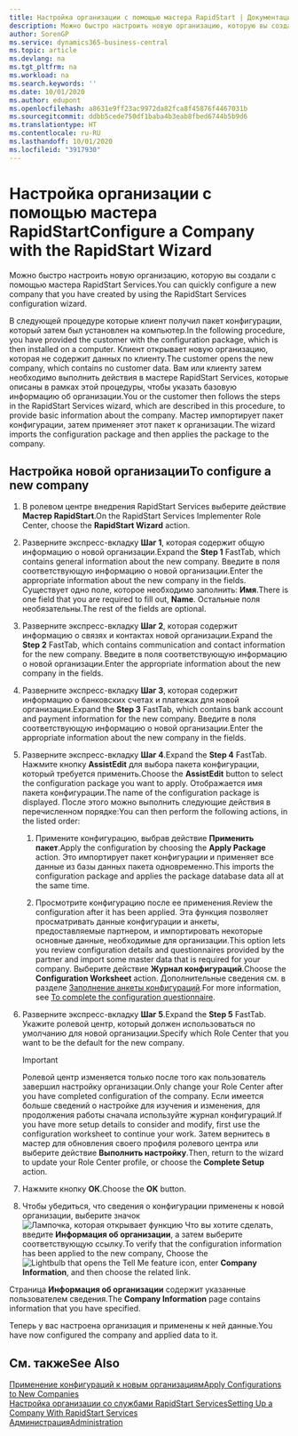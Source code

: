 ```yaml
---
title: Настройка организации с помощью мастера RapidStart | Документация Майкрософт
description: Можно быстро настроить новую организацию, которую вы создали с помощью мастера RapidStart Services.
author: SorenGP
ms.service: dynamics365-business-central
ms.topic: article
ms.devlang: na
ms.tgt_pltfrm: na
ms.workload: na
ms.search.keywords: ''
ms.date: 10/01/2020
ms.author: edupont
ms.openlocfilehash: a8631e9ff23ac9972da82fca8f45876f4467031b
ms.sourcegitcommit: ddbb5cede750df1baba4b3eab8fbed6744b5b9d6
ms.translationtype: HT
ms.contentlocale: ru-RU
ms.lasthandoff: 10/01/2020
ms.locfileid: "3917930"
---
```

# <a name="configure-a-company-with-the-rapidstart-wizard"></a><span data-ttu-id="fa5dc-103">Настройка организации с помощью мастера RapidStart</span><span class="sxs-lookup"><span data-stu-id="fa5dc-103">Configure a Company with the RapidStart Wizard</span></span>
<span data-ttu-id="fa5dc-104">Можно быстро настроить новую организацию, которую вы создали с помощью мастера RapidStart Services.</span><span class="sxs-lookup"><span data-stu-id="fa5dc-104">You can quickly configure a new company that you have created by using the RapidStart Services configuration wizard.</span></span>

<span data-ttu-id="fa5dc-105">В следующей процедуре которые клиент получил пакет конфигурации, который затем был установлен на компьютер.</span><span class="sxs-lookup"><span data-stu-id="fa5dc-105">In the following procedure, you have provided the customer with the configuration package, which is then installed on a computer.</span></span> <span data-ttu-id="fa5dc-106">Клиент открывает новую организацию, которая не содержит данных по клиенту.</span><span class="sxs-lookup"><span data-stu-id="fa5dc-106">The customer opens the new company, which contains no customer data.</span></span> <span data-ttu-id="fa5dc-107">Вам или клиенту затем необходимо выполнить действия в мастере RapidStart Services, которые описаны в рамках этой процедуры, чтобы указать базовую информацию об организации.</span><span class="sxs-lookup"><span data-stu-id="fa5dc-107">You or the customer then follows the steps in the RapidStart Services wizard, which are described in this procedure, to provide basic information about the company.</span></span> <span data-ttu-id="fa5dc-108">Мастер импортирует пакет конфигурации, затем применяет этот пакет к организации.</span><span class="sxs-lookup"><span data-stu-id="fa5dc-108">The wizard imports the configuration package and then applies the package to the company.</span></span>  

## <a name="to-configure-a-new-company"></a><span data-ttu-id="fa5dc-109">Настройка новой организации</span><span class="sxs-lookup"><span data-stu-id="fa5dc-109">To configure a new company</span></span>  
1. <span data-ttu-id="fa5dc-110">В ролевом центре внедрения RapidStart Services выберите действие **Мастер RapidStart**.</span><span class="sxs-lookup"><span data-stu-id="fa5dc-110">On the RapidStart Services Implementer Role Center, choose the **RapidStart Wizard** action.</span></span>  
2. <span data-ttu-id="fa5dc-111">Разверните экспресс-вкладку **Шаг 1**, которая содержит общую информацию о новой организации.</span><span class="sxs-lookup"><span data-stu-id="fa5dc-111">Expand the **Step 1** FastTab, which contains general information about the new company.</span></span> <span data-ttu-id="fa5dc-112">Введите в поля соответствующую информацию о новой организации.</span><span class="sxs-lookup"><span data-stu-id="fa5dc-112">Enter the appropriate information about the new company in the fields.</span></span> <span data-ttu-id="fa5dc-113">Существует одно поле, которое необходимо заполнить: **Имя**.</span><span class="sxs-lookup"><span data-stu-id="fa5dc-113">There is one field that you are required to fill out, **Name**.</span></span> <span data-ttu-id="fa5dc-114">Остальные поля необязательны.</span><span class="sxs-lookup"><span data-stu-id="fa5dc-114">The rest of the fields are optional.</span></span>  
3. <span data-ttu-id="fa5dc-115">Разверните экспресс-вкладку **Шаг 2**, которая содержит информацию о связях и контактах новой организации.</span><span class="sxs-lookup"><span data-stu-id="fa5dc-115">Expand the **Step 2** FastTab, which contains communication and contact information for the new company.</span></span> <span data-ttu-id="fa5dc-116">Введите в поля соответствующую информацию о новой организации.</span><span class="sxs-lookup"><span data-stu-id="fa5dc-116">Enter the appropriate information about the new company in the fields.</span></span>
4. <span data-ttu-id="fa5dc-117">Разверните экспресс-вкладку **Шаг 3**, которая содержит информацию о банковских счетах и платежах для новой организации.</span><span class="sxs-lookup"><span data-stu-id="fa5dc-117">Expand the **Step 3** FastTab, which contains bank account and payment information for the new company.</span></span> <span data-ttu-id="fa5dc-118">Введите в поля соответствующую информацию о новой организации.</span><span class="sxs-lookup"><span data-stu-id="fa5dc-118">Enter the appropriate information about the new company in the fields.</span></span>  
5. <span data-ttu-id="fa5dc-119">Разверните экспресс-вкладку **Шаг 4**.</span><span class="sxs-lookup"><span data-stu-id="fa5dc-119">Expand the **Step 4** FastTab.</span></span> <span data-ttu-id="fa5dc-120">Нажмите кнопку **AssistEdit** для выбора пакета конфигурации, который требуется применить.</span><span class="sxs-lookup"><span data-stu-id="fa5dc-120">Choose the **AssistEdit** button to select the configuration package you want to apply.</span></span> <span data-ttu-id="fa5dc-121">Отображается имя пакета конфигурации.</span><span class="sxs-lookup"><span data-stu-id="fa5dc-121">The name of the configuration package is displayed.</span></span> <span data-ttu-id="fa5dc-122">После этого можно выполнить следующие действия в перечисленном порядке:</span><span class="sxs-lookup"><span data-stu-id="fa5dc-122">You can then perform the following actions, in the listed order:</span></span>  

    1. <span data-ttu-id="fa5dc-123">Примените конфигурацию, выбрав действие **Применить пакет**.</span><span class="sxs-lookup"><span data-stu-id="fa5dc-123">Apply the configuration by choosing the **Apply Package** action.</span></span> <span data-ttu-id="fa5dc-124">Это импортирует пакет конфигурации и применяет все данные из базы данных пакета одновременно.</span><span class="sxs-lookup"><span data-stu-id="fa5dc-124">This imports the configuration package and applies the package database data all at the same time.</span></span>  

    2. <span data-ttu-id="fa5dc-125">Просмотрите конфигурацию после ее применения.</span><span class="sxs-lookup"><span data-stu-id="fa5dc-125">Review the configuration after it has been applied.</span></span> <span data-ttu-id="fa5dc-126">Эта функция позволяет просматривать данные конфигурации и анкеты, предоставляемые партнером, и импортировать некоторые основные данные, необходимые для организации.</span><span class="sxs-lookup"><span data-stu-id="fa5dc-126">This option lets you review configuration details and questionnaires provided by the partner and import some master data that is required for your company.</span></span> <span data-ttu-id="fa5dc-127">Выберите действие **Журнал конфигураций**.</span><span class="sxs-lookup"><span data-stu-id="fa5dc-127">Choose the **Configuration Worksheet** action.</span></span> <span data-ttu-id="fa5dc-128">Дополнительные сведения см. в разделе [Заполнение анкеты конфигураций](admin-gather-customer-setup-values.md#to-complete-the-configuration-questionnaire).</span><span class="sxs-lookup"><span data-stu-id="fa5dc-128">For more information, see [To complete the configuration questionnaire](admin-gather-customer-setup-values.md#to-complete-the-configuration-questionnaire).</span></span>  

6. <span data-ttu-id="fa5dc-129">Разверните экспресс-вкладку **Шаг 5**.</span><span class="sxs-lookup"><span data-stu-id="fa5dc-129">Expand the **Step 5** FastTab.</span></span> <span data-ttu-id="fa5dc-130">Укажите ролевой центр, который должен использоваться по умолчанию для новой организации.</span><span class="sxs-lookup"><span data-stu-id="fa5dc-130">Specify which Role Center that you want to be the default for the new company.</span></span>  

    > [!IMPORTANT]  
    >  <span data-ttu-id="fa5dc-131">Ролевой центр изменяется только после того как пользователь завершил настройку организации.</span><span class="sxs-lookup"><span data-stu-id="fa5dc-131">Only change your Role Center after you have completed configuration of the company.</span></span> <span data-ttu-id="fa5dc-132">Если имеется больше сведений о настройке для изучения и изменения, для продолжения работы сначала используйте журнал конфигураций.</span><span class="sxs-lookup"><span data-stu-id="fa5dc-132">If you have more setup details to consider and modify, first use the configuration worksheet to continue your work.</span></span> <span data-ttu-id="fa5dc-133">Затем вернитесь в мастер для обновления своего профиля ролевого центра или выберите действие **Выполнить настройку**.</span><span class="sxs-lookup"><span data-stu-id="fa5dc-133">Then, return to the wizard to update your Role Center profile, or choose the **Complete Setup** action.</span></span>

7. <span data-ttu-id="fa5dc-134">Нажмите кнопку **ОК**.</span><span class="sxs-lookup"><span data-stu-id="fa5dc-134">Choose the **OK** button.</span></span>  
8. <span data-ttu-id="fa5dc-135">Чтобы убедиться, что сведения о конфигурации применены к новой организации, выберите значок ![Лампочка, которая открывает функцию Что вы хотите сделать](media/ui-search/search_small.png "Что вы хотите сделать"), введите **Информация об организации**, а затем выберите соответствующую ссылку.</span><span class="sxs-lookup"><span data-stu-id="fa5dc-135">To verify that the configuration information has been applied to the new company, Choose the ![Lightbulb that opens the Tell Me feature](media/ui-search/search_small.png "Tell me what you want to do") icon, enter **Company Information**, and then choose the related link.</span></span>

<span data-ttu-id="fa5dc-136">Страница **Информация об организации** содержит указанные пользователем сведения.</span><span class="sxs-lookup"><span data-stu-id="fa5dc-136">The **Company Information** page contains information that you have specified.</span></span>   

<span data-ttu-id="fa5dc-137">Теперь у вас настроена организация и применены к ней данные.</span><span class="sxs-lookup"><span data-stu-id="fa5dc-137">You have now configured the company and applied data to it.</span></span>  

## <a name="see-also"></a><span data-ttu-id="fa5dc-138">См. также</span><span class="sxs-lookup"><span data-stu-id="fa5dc-138">See Also</span></span>  
[<span data-ttu-id="fa5dc-139">Применение конфигураций к новым организациям</span><span class="sxs-lookup"><span data-stu-id="fa5dc-139">Apply Configurations to New Companies</span></span>](admin-apply-configuration-to-new-companies.md)  
[<span data-ttu-id="fa5dc-140">Настройка организации со службами RapidStart Services</span><span class="sxs-lookup"><span data-stu-id="fa5dc-140">Setting Up a Company With RapidStart Services</span></span>](admin-set-up-a-company-with-rapidstart.md)  
[<span data-ttu-id="fa5dc-141">Администрация</span><span class="sxs-lookup"><span data-stu-id="fa5dc-141">Administration</span></span>](admin-setup-and-administration.md)

